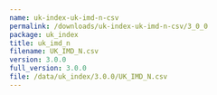 ```yaml
---
name: uk-index-uk-imd-n-csv
permalink: /downloads/uk-index-uk-imd-n-csv/3_0_0
package: uk_index
title: uk_imd_n
filename: UK_IMD_N.csv
version: 3.0.0
full_version: 3.0.0
file: /data/uk_index/3.0.0/UK_IMD_N.csv
---
```

